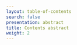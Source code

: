 ```yaml
---
layout: table-of-contents
search: false
presentation: abstract
title: Contents abstract
weight: 2
---
```

